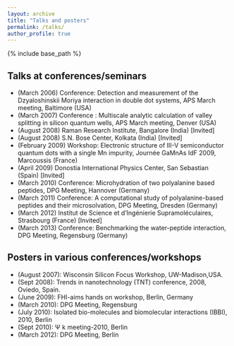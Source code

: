 ```yaml
---
layout: archive
title: "Talks and posters"
permalink: /talks/
author_profile: true
---
```


{% include base_path %}


Talks at conferences/seminars
------------------------
* (March 2006) Conference: Detection and measurement of the Dzyaloshinskii Moriya interaction in double dot systems, APS March meeting, Baltimore (USA)
* (March 2007) Conference : Multiscale analytic calculation of valley splitting in silicon quantum wells, APS March meeting, Denver (USA)
* (August 2008) Raman Research Institute, Bangalore (India) [Invited]
* (August 2008) S.N. Bose Center, Kolkata (India) [Invited]
* (February 2009) Workshop: Electronic structure of III-V semiconductor quantum dots with a single Mn impurity, Journée GaMnAs IdF 2009, Marcoussis (France)
* (April 2009) Donostia International Physics Center, San Sebastian (Spain) [Invited]
* (March 2010) Conference: Microhydration of two polyalanine based peptides, DPG Meeting, Hannover (Germany)
* (March 2011) Conference: A computational study of polyalanine-based peptides and their microsolvation, DPG Meeting, Dresden (Germany)
* (March 2012) Institut de Science et d’Ingénierie Supramoléculaires, Strasbourg (France) [Invited]
* (March 2013) Conference: Benchmarking the water-peptide interaction, DPG Meeting, Regensburg (Germany)


Posters in various conferences/workshops
---------------------------------------

* (August 2007): Wisconsin Silicon Focus Workshop, UW-Madison,USA.
* (Sept 2008): Trends in nanotechnology (TNT) conference, 2008, Oviedo, Spain.
* (June 2009): FHI-aims hands on workshop, Berlin, Germany
* (March 2010): DPG Meeting, Regensburg
* (July 2010): Isolated bio-molecules and biomolecular interactions (IBBI), 2010, Berlin
* (Sept 2010): Ψ k meeting-2010, Berlin
* (March 2012): DPG Meeting, Berlin
